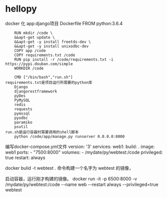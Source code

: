 # hellopy
docker 化
	app:django项目
	Dockerfile
		FROM python:3.6.4

		RUN mkdir /code \
		&&apt-get update \
		&&apt-get -y install freetds-dev \
		&&apt-get -y install unixodbc-dev
		COPY app /code 
		COPY requirements.txt /code
		RUN pip install -r /code/requirements.txt -i https://pypi.douban.com/simple
		WORKDIR /code

		CMD ["/bin/bash","run.sh"]
	requirements.txt是项目运行所需要的python库
		Django
		djangorestframework
		pyDes
		PyMySQL
		redis
		requests
		pymssql
		pyodbc
		paramiko
		psutil
	run.sh是运行容器时需要调用的shell脚本
		python /code/app/manage.py runserver 0.0.0.0:8000
		
编写docker-compose.yml文件
	version: '3'
	services:
		web1:
			build: .
			image: web1
			ports:
				- "7500:8000"
			volumes: 
				- /mydate/py/webtest:/code
			privileged: true
			restart: always


docker bulid -t  webtest .  命令构建一个名字为 webtest 的镜像，

启动容器，运行刚才构建的镜像。
docker run -it -p 6500:8000 -v /mydate/py/webtest:/code --name web --restart always --privileged=true webtest

